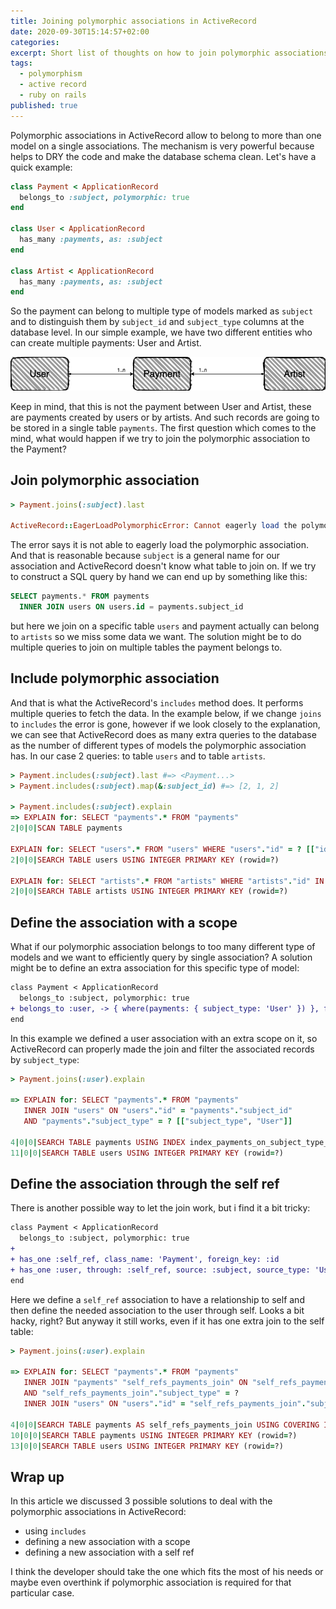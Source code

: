 ```yaml
---
title: Joining polymorphic associations in ActiveRecord
date: 2020-09-30T15:14:57+02:00
categories:
excerpt: Short list of thoughts on how to join polymorphic associations in ActiveRecord and why it cannot be loaded eagerly.
tags:
  - polymorphism
  - active record
  - ruby on rails
published: true
---
```


Polymorphic associations in ActiveRecord allow to belong to more than one model
on a single associations. The mechanism is very powerful because helps to DRY
the code and make the database schema clean. Let's have a quick example:

```ruby
class Payment < ApplicationRecord
  belongs_to :subject, polymorphic: true
end

class User < ApplicationRecord
  has_many :payments, as: :subject
end

class Artist < ApplicationRecord
  has_many :payments, as: :subject
end
```

So the payment can belong to multiple type of models marked as `subject` and to distinguish 
them by `subject_id` and `subject_type` columns at the database level. In our simple example,
we have two different entities who can create multiple payments: User and Artist.

<img src='/images/joining-polymorphic-associations/schema.png' alt='db-schema'>

Keep in mind, that this is not the payment between User and Artist, these are payments created
by users or by artists. And such records are going to be stored in a single table `payments`.
The first question which comes to the mind, what would happen if we try to join the polymorphic
association to the Payment?

## Join polymorphic association

```ruby
> Payment.joins(:subject).last

ActiveRecord::EagerLoadPolymorphicError: Cannot eagerly load the polymorphic association :subject
```

The error says it is not able to eagerly load the polymorphic association. And that is reasonable
because `subject` is a general name for our association and ActiveRecord doesn't know what table 
to join on. If we try to construct a SQL query by hand we can end up by something like this:

```sql
SELECT payments.* FROM payments
  INNER JOIN users ON users.id = payments.subject_id
```

but here we join on a specific table `users` and payment actually can belong to `artists` so
we miss some data we want. The solution might be to do multiple queries to join on multiple
tables the payment belongs to.

## Include polymorphic association

And that is what the ActiveRecord's `includes` method does.
It performs multiple queries to fetch the data. In the example below, if we change
`joins` to `includes` the error is gone, however if we look closely to the explanation,
we can see that ActiveRecord does as many extra queries to the database as the number of
different types of models the polymorphic association has.
In our case 2 queries: to table `users` and to table `artists`.

```ruby
> Payment.includes(:subject).last #=> <Payment...>
> Payment.includes(:subject).map(&:subject_id) #=> [2, 1, 2]

> Payment.includes(:subject).explain
=> EXPLAIN for: SELECT "payments".* FROM "payments"
2|0|0|SCAN TABLE payments

EXPLAIN for: SELECT "users".* FROM "users" WHERE "users"."id" = ? [["id", 2]]
2|0|0|SEARCH TABLE users USING INTEGER PRIMARY KEY (rowid=?)

EXPLAIN for: SELECT "artists".* FROM "artists" WHERE "artists"."id" IN (?, ?) [["id", 1], ["id", 2]]
2|0|0|SEARCH TABLE artists USING INTEGER PRIMARY KEY (rowid=?)

```

## Define the association with a scope

What if our polymorphic association belongs to too many different type of models and we want
to efficiently query by single association? A solution might be to define an extra association
for this specific type of model:

```diff
class Payment < ApplicationRecord
  belongs_to :subject, polymorphic: true
+ belongs_to :user, -> { where(payments: { subject_type: 'User' }) }, foreign_key: 'subject_id'
end
```

In this example we defined a user association with an extra scope on it, so
ActiveRecord can properly made the join and filter the associated records by `subject_type`:

```ruby
> Payment.joins(:user).explain

=> EXPLAIN for: SELECT "payments".* FROM "payments"
   INNER JOIN "users" ON "users"."id" = "payments"."subject_id"
   AND "payments"."subject_type" = ? [["subject_type", "User"]]

4|0|0|SEARCH TABLE payments USING INDEX index_payments_on_subject_type_and_subject_id (subject_type=?)
11|0|0|SEARCH TABLE users USING INTEGER PRIMARY KEY (rowid=?)
```

## Define the association through the self ref

There is another possible way to let the join work, but i find it a bit tricky:

```diff
class Payment < ApplicationRecord
  belongs_to :subject, polymorphic: true
+
+ has_one :self_ref, class_name: 'Payment', foreign_key: :id
+ has_one :user, through: :self_ref, source: :subject, source_type: 'User'
end
```

Here we define a `self_ref` association to have a relationship to self and then
define the needed association to the user through self. Looks a bit hacky, right?
But anyway it still works, even if it has one extra join to the self table:

```ruby
> Payment.joins(:user).explain

=> EXPLAIN for: SELECT "payments".* FROM "payments"
   INNER JOIN "payments" "self_refs_payments_join" ON "self_refs_payments_join"."id" = "payments"."id"
   AND "self_refs_payments_join"."subject_type" = ?
   INNER JOIN "users" ON "users"."id" = "self_refs_payments_join"."subject_id" [["subject_type", "User"]]

4|0|0|SEARCH TABLE payments AS self_refs_payments_join USING COVERING INDEX index_payments_on_subject_type_and_subject_id (subject_type=?)
10|0|0|SEARCH TABLE payments USING INTEGER PRIMARY KEY (rowid=?)
13|0|0|SEARCH TABLE users USING INTEGER PRIMARY KEY (rowid=?)

```

## Wrap up

In this article we discussed 3 possible solutions to deal with the polymorphic associations
in ActiveRecord:

* using `includes`
* defining a new association with a scope
* defining a new association with a self ref

I think the developer should take the one which fits the most of his needs or maybe even
overthink if polymorphic association is required for that particular case.

